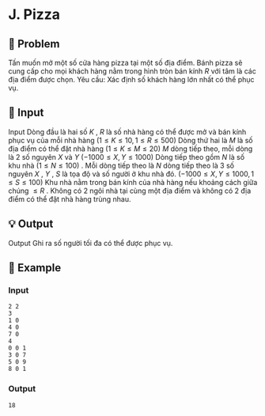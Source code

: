 # J. Pizza

## 📖 Problem

Tấn muốn mở một số cửa hàng pizza tại một số địa điểm. Bánh pizza sẽ cung cấp cho mọi khách hàng nằm trong hình tròn bán kính
$R$
với tâm là các địa điểm được chọn.
Yêu cầu:
Xác định số khách hàng lớn nhất có thể phục vụ.


## 🧩 Input

Input
Dòng đầu là hai số
$K$
,
$R$
là số nhà hàng có thể được mở và bán kính phục vụ của mỗi nhà hàng
$(1 ≤K≤ 10, 1 ≤R≤ 500)$
Dòng thứ hai là
$M$
là số địa điểm có thể đặt nhà hàng
$(1 ≤K≤M≤ 20)$
$M$
dòng tiếp theo, mỗi dòng là
$2$
số nguyên
$X$
và
$Y$
$( - 1000 ≤X,Y≤ 1000)$
Dòng tiếp theo gồm
$N$
là số khu nhà
$(1 ≤N≤ 100)$
.
Mỗi dòng tiếp theo là
$N$
dòng tiếp theo là
$3$
số nguyên
$X$
,
$Y$
,
$S$
là tọa độ và số người ở khu nhà đó.
$( - 1000 ≤X,Y≤ 1000, 1 ≤S≤ 100)$
Khu nhà nằm trong bán kính của nhà hàng nếu khoảng cách giữa chúng
$≤R$
. Không có
$2$
ngôi nhà tại cùng một địa điểm và không có
$2$
địa điểm có thể đặt nhà hàng trùng nhau.


## 💡 Output

Output
Ghi ra số người tối đa có thể được phục vụ.


## 🧠 Example

### Input

```text
2 2
3
1 0
4 0
7 0
4
0 0 1
3 0 7
5 0 9
8 0 1
```

### Output

```text
18
```


